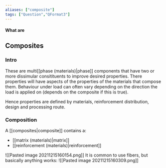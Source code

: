 ```yaml
---
aliases: ["composite"]
tags: ["Question","QFormat3"]
---
```


#### What are
## Composites
### Intro
These are multi[[phase (materials)|phase]] components that have two or more dissimular consitituents to improve desired properties. 
There properties will have aspects of the properties of the materials that compose them.
Behaviour under load can often vary depending on the direction the load is applied on (depends on the composite if this is true).

Hence properties are defined by materials, reinforcement distribution, design and processing route.

### Composition
A [[composites|composite]] contains a:
- [[matrix (materials)|matrix]]
- [[reinforcement (materials)|reinforcement]]

![[Pasted image 20211215160154.png]]
It is common to use fibers, but basically anything works:
![[Pasted image 20211215160309.png]]